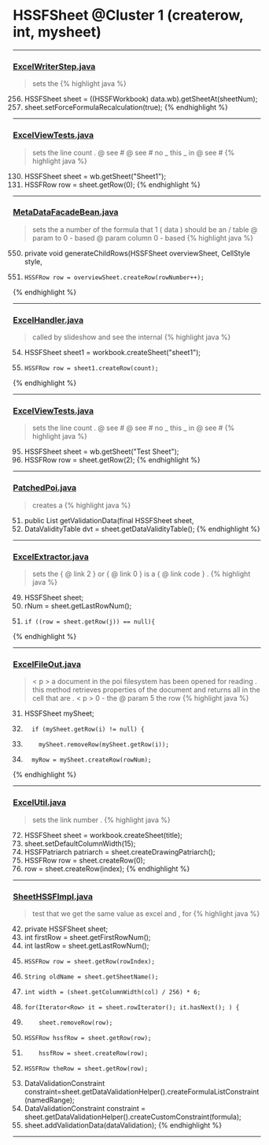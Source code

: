 # HSSFSheet @Cluster 1 (createrow, int, mysheet)

***

### [ExcelWriterStep.java](https://searchcode.com/codesearch/view/42462258/)
> sets the 
{% highlight java %}
256. HSSFSheet sheet = ((HSSFWorkbook) data.wb).getSheetAt(sheetNum);
257. sheet.setForceFormulaRecalculation(true);
{% endhighlight %}

***

### [ExcelViewTests.java](https://searchcode.com/codesearch/view/72414056/)
> sets the line count . @ see # @ see # no _ this _ in @ see # 
{% highlight java %}
130. HSSFSheet sheet = wb.getSheet("Sheet1");
131. HSSFRow row = sheet.getRow(0);
{% endhighlight %}

***

### [MetaDataFacadeBean.java](https://searchcode.com/codesearch/view/39694405/)
> sets the a number of the formula that 1 ( data ) should be an / table @ param to 0 - based @ param column 0 - based 
{% highlight java %}
550. private void generateChildRows(HSSFSheet overviewSheet, CellStyle style,
560.     HSSFRow row = overviewSheet.createRow(rowNumber++);
{% endhighlight %}

***

### [ExcelHandler.java](https://searchcode.com/codesearch/view/71586384/)
> called by slideshow and see the internal 
{% highlight java %}
54. HSSFSheet sheet1 = workbook.createSheet("sheet1");
59.     HSSFRow row = sheet1.createRow(count); 
{% endhighlight %}

***

### [ExcelViewTests.java](https://searchcode.com/codesearch/view/72414056/)
> sets the line count . @ see # @ see # no _ this _ in @ see # 
{% highlight java %}
95. HSSFSheet sheet = wb.getSheet("Test Sheet");
96. HSSFRow row = sheet.getRow(2);
{% endhighlight %}

***

### [PatchedPoi.java](https://searchcode.com/codesearch/view/72854649/)
> creates a 
{% highlight java %}
51. public List<HSSFDataValidation> getValidationData(final HSSFSheet sheet,
54.   DataValidityTable dvt = sheet.getDataValidityTable();
{% endhighlight %}

***

### [ExcelExtractor.java](https://searchcode.com/codesearch/view/48925127/)
> sets the { @ link 2 } or { @ link 0 } is a { @ link code } . 
{% highlight java %}
49. HSSFSheet sheet;
62.   rNum = sheet.getLastRowNum();
64.     if ((row = sheet.getRow(j)) == null){
{% endhighlight %}

***

### [ExcelFileOut.java](https://searchcode.com/codesearch/view/35739735/)
> < p > a document in the poi filesystem has been opened for reading . this method retrieves properties of the document and returns all in the cell that are . < p > 0 - the @ param 5 the row 
{% highlight java %}
31. HSSFSheet mySheet;
43.       if (mySheet.getRow(i) != null) {
44.         mySheet.removeRow(mySheet.getRow(i));
54.       myRow = mySheet.createRow(rowNum);
{% endhighlight %}

***

### [ExcelUtil.java](https://searchcode.com/codesearch/view/73315299/)
> sets the link number . 
{% highlight java %}
72. HSSFSheet sheet = workbook.createSheet(title);
74. sheet.setDefaultColumnWidth(15);
112. HSSFPatriarch patriarch = sheet.createDrawingPatriarch();
122. HSSFRow row = sheet.createRow(0);
133.   row = sheet.createRow(index);
{% endhighlight %}

***

### [SheetHSSFImpl.java](https://searchcode.com/codesearch/view/72854680/)
> test that we get the same value as excel and , for 
{% highlight java %}
42. private HSSFSheet sheet;
61.   int firstRow = sheet.getFirstRowNum();
62.   int lastRow = sheet.getLastRowNum();
64.     HSSFRow row = sheet.getRow(rowIndex);
89.     String oldName = sheet.getSheetName();
129.     int width = (sheet.getColumnWidth(col) / 256) * 6;
146.     for(Iterator<Row> it = sheet.rowIterator(); it.hasNext(); ) {
148.         sheet.removeRow(row);
153.     HSSFRow hssfRow = sheet.getRow(row);
169.         hssfRow = sheet.createRow(row);
179.     HSSFRow theRow = sheet.getRow(row);
211.   DataValidationConstraint constraint=sheet.getDataValidationHelper().createFormulaListConstraint(namedRange);      
226.   DataValidationConstraint constraint = sheet.getDataValidationHelper().createCustomConstraint(formula);
233.   sheet.addValidationData(dataValidation);
{% endhighlight %}

***

